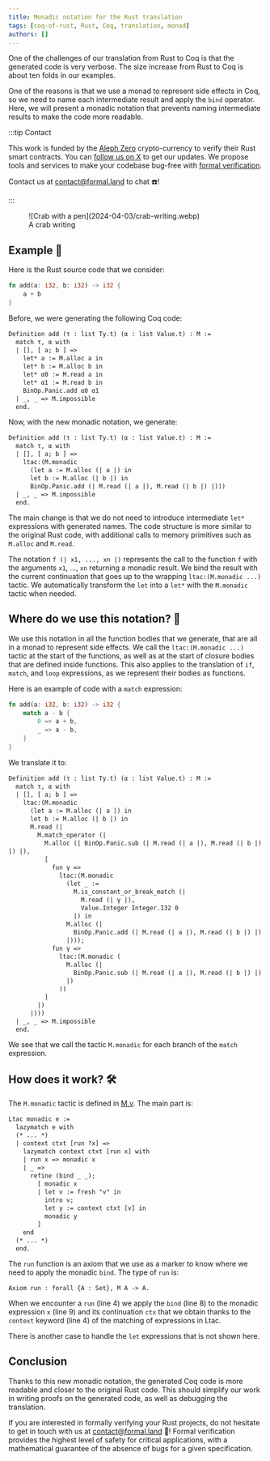 ```yaml
---
title: Monadic notation for the Rust translation
tags: [coq-of-rust, Rust, Coq, translation, monad]
authors: []
---
```


One of the challenges of our translation from Rust to Coq is that the generated code is very verbose. The size increase from Rust to Coq is about ten folds in our examples.

One of the reasons is that we use a monad to represent side effects in Coq, so we need to name each intermediate result and apply the `bind` operator. Here, we will present a monadic notation that prevents naming intermediate results to make the code more readable.

<!-- truncate -->

:::tip Contact

This work is funded by the [Aleph Zero](https://alephzero.org/) crypto-currency to verify their Rust smart contracts. You can [follow us on X](https://twitter.com/LandFoobar) to get our updates. We propose tools and services to make your codebase bug-free with [formal verification](https://en.wikipedia.org/wiki/Formal_verification).

Contact us at&nbsp;[&#099;&#111;&#110;&#116;&#097;&#099;&#116;&#064;formal&#046;&#108;&#097;&#110;&#100;](mailto:contact@formal.land) to chat&nbsp;☎️!

:::

<figure>
  ![Crab with a pen](2024-04-03/crab-writing.webp)
  <figcaption>A crab writing</figcaption>
</figure>

## Example 🔎

Here is the Rust source code that we consider:

```rust
fn add(a: i32, b: i32) -> i32 {
    a + b
}
```

Before, we were generating the following Coq code:

```coq
Definition add (τ : list Ty.t) (α : list Value.t) : M :=
  match τ, α with
  | [], [ a; b ] =>
    let* a := M.alloc a in
    let* b := M.alloc b in
    let* α0 := M.read a in
    let* α1 := M.read b in
    BinOp.Panic.add α0 α1
  | _, _ => M.impossible
  end.
```

Now, with the new monadic notation, we generate:

```coq
Definition add (τ : list Ty.t) (α : list Value.t) : M :=
  match τ, α with
  | [], [ a; b ] =>
    ltac:(M.monadic
      (let a := M.alloc (| a |) in
      let b := M.alloc (| b |) in
      BinOp.Panic.add (| M.read (| a |), M.read (| b |) |)))
  | _, _ => M.impossible
  end.
```

The main change is that we do not need to introduce intermediate&nbsp;`let*` expressions with generated names. The code structure is more similar to the original Rust code, with additional calls to memory primitives such as `M.alloc` and&nbsp;`M.read`.

The notation&nbsp;`f (| x1, ..., xn |)` represents the call to the function&nbsp;`f` with the arguments&nbsp;`x1`, ..., `xn` returning a monadic result. We bind the result with the current continuation that goes up to the wrapping `ltac:(M.monadic ...)` tactic. We automatically transform the `let` into a `let*` with the `M.monadic` tactic when needed.

## Where do we use this notation? 🤔

We use this notation in all the function bodies that we generate, that are all in a monad to represent side effects. We call the `ltac:(M.monadic ...)` tactic at the start of the functions, as well as at the start of closure bodies that are defined inside functions. This also applies to the translation of `if`, `match`, and `loop` expressions, as we represent their bodies as functions.

Here is an example of code with a `match` expression:

```rust
fn add(a: i32, b: i32) -> i32 {
    match a - b {
        0 => a + b,
        _ => a - b,
    }
}
```

We translate it to:

```coq
Definition add (τ : list Ty.t) (α : list Value.t) : M :=
  match τ, α with
  | [], [ a; b ] =>
    ltac:(M.monadic
      (let a := M.alloc (| a |) in
      let b := M.alloc (| b |) in
      M.read (|
        M.match_operator (|
          M.alloc (| BinOp.Panic.sub (| M.read (| a |), M.read (| b |) |) |),
          [
            fun γ =>
              ltac:(M.monadic
                (let _ :=
                  M.is_constant_or_break_match (|
                    M.read (| γ |),
                    Value.Integer Integer.I32 0
                  |) in
                M.alloc (|
                  BinOp.Panic.add (| M.read (| a |), M.read (| b |) |)
                |)));
            fun γ =>
              ltac:(M.monadic (
                M.alloc (|
                  BinOp.Panic.sub (| M.read (| a |), M.read (| b |) |)
                |)
              ))
          ]
        |)
      |)))
  | _, _ => M.impossible
  end.
```

We see that we call the tactic `M.monadic` for each branch of the `match` expression.

## How does it work? 🛠️

The `M.monadic` tactic is defined in [M.v](https://github.com/formal-land/coq-of-rust/blob/main/CoqOfRust/M.v). The main part is:

```coq showLineNumbers
Ltac monadic e :=
  lazymatch e with
  (* ... *)
  | context ctxt [run ?x] =>
    lazymatch context ctxt [run x] with
    | run x => monadic x
    | _ =>
      refine (bind _ _);
        [ monadic x
        | let v := fresh "v" in
          intro v;
          let y := context ctxt [v] in
          monadic y
        ]
    end
  (* ... *)
  end.
```

The `run` function is an axiom that we use as a marker to know where we need to apply the monadic `bind`. The type of `run` is:

```coq
Axiom run : forall {A : Set}, M A -> A.
```

When we encounter a `run` (line 4) we apply the `bind` (line 8) to the monadic expression `x` (line 9) and its continuation `ctx` that we obtain thanks to the `context` keyword (line 4) of the matching of expressions in Ltac.

There is another case to handle the `let` expressions that is not shown here.

## Conclusion

Thanks to this new monadic notation, the generated Coq code is more readable and closer to the original Rust code. This should simplify our work in writing proofs on the generated code, as well as debugging the translation.

If you are interested in formally verifying your Rust projects, do not hesitate to get in touch with us at&nbsp;[&#099;&#111;&#110;&#116;&#097;&#099;&#116;&#064;formal&#046;&#108;&#097;&#110;&#100;](mailto:contact@formal.land)&nbsp;💌! Formal verification provides the highest level of safety for critical applications, with a mathematical guarantee of the absence of bugs for a given specification.
